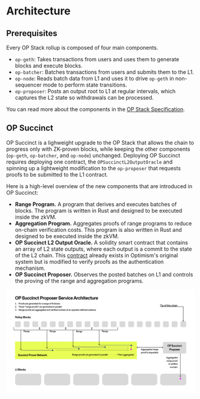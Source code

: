 # Architecture

## Prerequisites

Every OP Stack rollup is composed of four main components.

- `op-geth`: Takes transactions from users and uses them to generate blocks and execute blocks.
- `op-batcher`: Batches transactions from users and submits them to the L1.
- `op-node`: Reads batch data from L1 and uses it to drive `op-geth` in non-sequencer mode to perform state transitions.
- `op-proposer`: Posts an output root to L1 at regular intervals, which captures the L2 state so withdrawals can be processed.

You can read more about the components in the [OP Stack Specification](https://specs.optimism.io/).

## OP Succinct

OP Succinct is a lighweight upgrade to the OP Stack that allows the chain to progress only with ZK-proven blocks, while keeping the other components (`op-geth`, `op-batcher`, and `op-node`) unchanged. Deploying OP Succinct requires deploying one contract, the `OPSuccinctL2OutputOracle` and spinning up a lightweight modification to the `op-proposer` that requests proofs to be submitted to the L1 contract.

Here is a high-level overview of the new components that are introduced in OP Succinct:

- **Range Program.** A program that derives and executes batches of blocks. The program is written in Rust and designed to be executed inside the zkVM.
- **Aggregation Program.** Aggregates proofs of range programs to reduce on-chain verification costs. This program is also written in Rust and designed to be executed inside the zkVM.
- **OP Succinct L2 Output Oracle.** A solidity smart contract that contains an array of L2 state outputs, where each output is a commit to the state of the L2 chain. This [contract](https://github.com/ethereum-optimism/optimism/blob/3e68cf018d8b9b474e918def32a56d1dbf028d83/packages/contracts-bedrock/src/L1/L2OutputOracle.sol) already exists in Optimism's original system but is modified to verify proofs as the authentication mechanism.
- **OP Succinct Proposer.** Observes the posted batches on L1 and controls the proving of the range and aggregation programs.

![OP Succinct Architecture](./assets/op-succinct-proposer-architecture.jpg)
